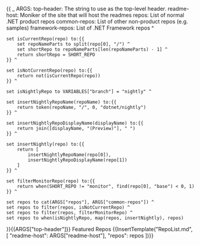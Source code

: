 {{
    _ ARGS:
      top-header: The string to use as the top-level header.
      readme-host: Moniker of the site that will host the readmes
      repos: List of normal .NET product repos
      common-repos: List of other non-product repos (e.g. samples)
      framework-repos: List of .NET Framework repos ^

    set isCurrentRepo(repo) to:{{
        set repoNameParts to split(repo[0], "/") ^
        set shortRepo to repoNameParts[len(repoNameParts) - 1] ^
        return shortRepo = SHORT_REPO
    }} ^

    set isNotCurrentRepo(repo) to:{{
        return not(isCurrentRepo(repo))
    }} ^

    set isNightlyRepo to VARIABLES["branch"] = "nightly" ^

    set insertNightlyRepoName(repoName) to:{{
        return token(repoName, "/", 0, "dotnet/nightly")
    }} ^

    set insertNightlyRepoDisplayName(displayName) to:{{
        return join([displayName, "(Preview)"], " ")
    }} ^

    set insertNightly(repo) to:{{
        return [
            insertNightlyRepoName(repo[0]),
            insertNightlyRepoDisplayName(repo[1])
        ]
    }} ^

    set filterMonitorRepo(repo) to:{{
        return when(SHORT_REPO != "monitor", find(repo[0], "base") < 0, 1)
    }} ^

    set repos to cat(ARGS["repos"], ARGS["common-repos"]) ^
    set repos to filter(repos, isNotCurrentRepo) ^
    set repos to filter(repos, filterMonitorRepo) ^
    set repos to when(isNightlyRepo, map(repos, insertNightly), repos)

}}{{ARGS["top-header"]}} Featured Repos
{{InsertTemplate("RepoList.md", [ "readme-host": ARGS["readme-host"], "repos": repos ])}}